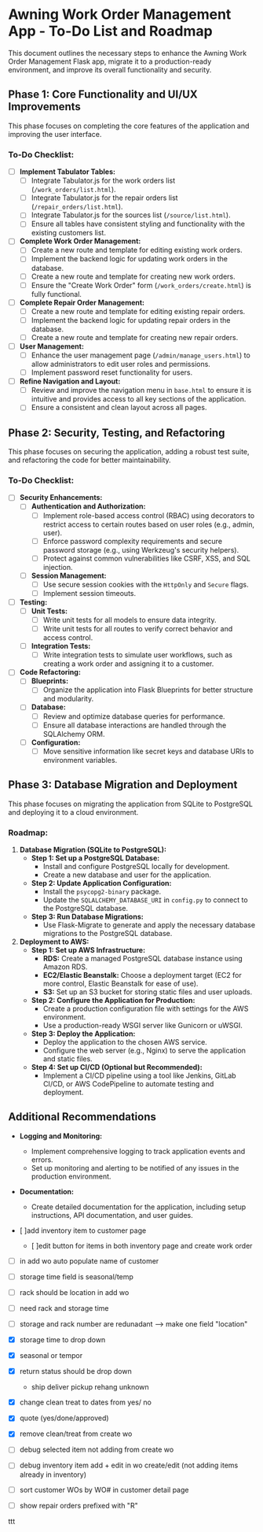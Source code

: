 # Awning Work Order Management App - To-Do List and Roadmap

This document outlines the necessary steps to enhance the Awning Work Order Management Flask app, migrate it to a production-ready environment, and improve its overall functionality and security.

## Phase 1: Core Functionality and UI/UX Improvements

This phase focuses on completing the core features of the application and improving the user interface.

### To-Do Checklist:

- [ ] **Implement Tabulator Tables:**
    - [ ] Integrate Tabulator.js for the work orders list (`/work_orders/list.html`).
    - [ ] Integrate Tabulator.js for the repair orders list (`/repair_orders/list.html`).
    - [ ] Integrate Tabulator.js for the sources list (`/source/list.html`).
    - [ ] Ensure all tables have consistent styling and functionality with the existing customers list.
- [ ] **Complete Work Order Management:**
    - [ ] Create a new route and template for editing existing work orders.
    - [ ] Implement the backend logic for updating work orders in the database.
    - [ ] Create a new route and template for creating new work orders.
    - [ ] Ensure the "Create Work Order" form (`/work_orders/create.html`) is fully functional.
- [ ] **Complete Repair Order Management:**
    - [ ] Create a new route and template for editing existing repair orders.
    - [ ] Implement the backend logic for updating repair orders in the database.
    - [ ] Create a new route and template for creating new repair orders.
- [ ] **User Management:**
    - [ ] Enhance the user management page (`/admin/manage_users.html`) to allow administrators to edit user roles and permissions.
    - [ ] Implement password reset functionality for users.
- [ ] **Refine Navigation and Layout:**
    - [ ] Review and improve the navigation menu in `base.html` to ensure it is intuitive and provides access to all key sections of the application.
    - [ ] Ensure a consistent and clean layout across all pages.

## Phase 2: Security, Testing, and Refactoring

This phase focuses on securing the application, adding a robust test suite, and refactoring the code for better maintainability.

### To-Do Checklist:

- [ ] **Security Enhancements:**
    - [ ] **Authentication and Authorization:**
        - [ ] Implement role-based access control (RBAC) using decorators to restrict access to certain routes based on user roles (e.g., admin, user).
        - [ ] Enforce password complexity requirements and secure password storage (e.g., using Werkzeug's security helpers).
        - [ ] Protect against common vulnerabilities like CSRF, XSS, and SQL injection.
    - [ ] **Session Management:**
        - [ ] Use secure session cookies with the `HttpOnly` and `Secure` flags.
        - [ ] Implement session timeouts.
- [ ] **Testing:**
    - [ ] **Unit Tests:**
        - [ ] Write unit tests for all models to ensure data integrity.
        - [ ] Write unit tests for all routes to verify correct behavior and access control.
    - [ ] **Integration Tests:**
        - [ ] Write integration tests to simulate user workflows, such as creating a work order and assigning it to a customer.
- [ ] **Code Refactoring:**
    - [ ] **Blueprints:**
        - [ ] Organize the application into Flask Blueprints for better structure and modularity.
    - [ ] **Database:**
        - [ ] Review and optimize database queries for performance.
        - [ ] Ensure all database interactions are handled through the SQLAlchemy ORM.
    - [ ] **Configuration:**
        - [ ] Move sensitive information like secret keys and database URIs to environment variables.

## Phase 3: Database Migration and Deployment

This phase focuses on migrating the application from SQLite to PostgreSQL and deploying it to a cloud environment.

### Roadmap:

1.  **Database Migration (SQLite to PostgreSQL):**
    - **Step 1: Set up a PostgreSQL Database:**
        - Install and configure PostgreSQL locally for development.
        - Create a new database and user for the application.
    - **Step 2: Update Application Configuration:**
        - Install the `psycopg2-binary` package.
        - Update the `SQLALCHEMY_DATABASE_URI` in `config.py` to connect to the PostgreSQL database.
    - **Step 3: Run Database Migrations:**
        - Use Flask-Migrate to generate and apply the necessary database migrations to the PostgreSQL database.
2.  **Deployment to AWS:**
    - **Step 1: Set up AWS Infrastructure:**
        - **RDS:** Create a managed PostgreSQL database instance using Amazon RDS.
        - **EC2/Elastic Beanstalk:** Choose a deployment target (EC2 for more control, Elastic Beanstalk for ease of use).
        - **S3:** Set up an S3 bucket for storing static files and user uploads.
    - **Step 2: Configure the Application for Production:**
        - Create a production configuration file with settings for the AWS environment.
        - Use a production-ready WSGI server like Gunicorn or uWSGI.
    - **Step 3: Deploy the Application:**
        - Deploy the application to the chosen AWS service.
        - Configure the web server (e.g., Nginx) to serve the application and static files.
    - **Step 4: Set up CI/CD (Optional but Recommended):**
        - Implement a CI/CD pipeline using a tool like Jenkins, GitLab CI/CD, or AWS CodePipeline to automate testing and deployment.

## Additional Recommendations

- **Logging and Monitoring:**
    - Implement comprehensive logging to track application events and errors.
    - Set up monitoring and alerting to be notified of any issues in the production environment.
- **Documentation:**
    - Create detailed documentation for the application, including setup instructions, API documentation, and user guides.


- [ ]add inventory item to customer page
    - [ ]edit button for items in both inventory page and create work order

- [ ] in add wo auto populate name of customer
- [ ] storage time field is seasonal/temp 

- [ ] rack should be location in add wo 
 
- [ ] need rack and storage time

- [ ] storage and rack number are redunadant --> make one field "location"

- [x] storage time to drop down
 - [x] seasonal or tempor


- [x] return status should be drop down
    - ship deliver pickup rehang unknown 

- [x] change clean treat to dates from yes/ no
- [x] quote (yes/done/approved)

- [x] remove clean/treat from create wo

- [ ] debug selected item not adding from create wo

- [ ] debug inventory item add + edit in wo create/edit (not adding items already in inventory)

- [ ] sort customer WOs by WO# in customer detail page

- [ ] show repair orders prefixed with "R"

ttt